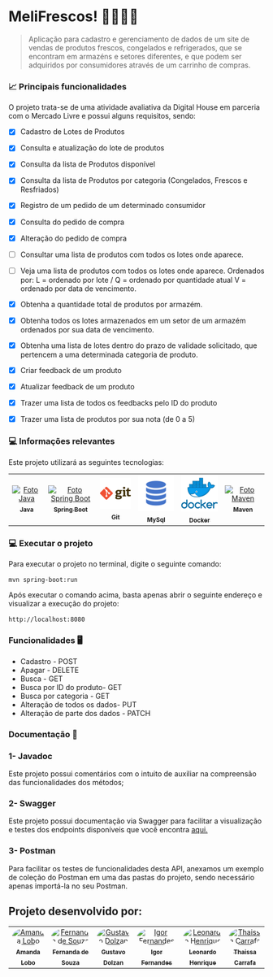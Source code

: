 # MeliFrescos! 🍅🌽🍓️🥬



> Aplicação para cadastro e gerenciamento de dados de um site de vendas de produtos frescos, congelados
> e refrigerados, que se encontram em armazéns e setores diferentes, e que podem ser adquiridos
> por consumidores através de um carrinho de compras.

### 📈 Principais funcionalidades

O projeto trata-se de uma atividade avaliativa da Digital House em parceria com o Mercado Livre e possui alguns
requisitos, sendo:

- [x] Cadastro de Lotes de Produtos
- [x] Consulta e atualização do lote de produtos
- [x] Consulta da lista de Produtos disponível
- [x] Consulta da lista de Produtos por categoria (Congelados, Frescos e Resfriados)
- [x] Registro de um pedido de um determinado consumidor
- [x] Consulta do pedido de compra
- [x] Alteração do pedido de compra
- [ ] Consultar uma lista de produtos com todos os lotes onde aparece.
- [ ] Veja uma lista de produtos com todos os lotes onde aparece. Ordenados por: L = ordenado por lote / Q = ordenado por quantidade atual
 V = ordenado por data de vencimento.
- [x] Obtenha a quantidade total de produtos por armazém.
- [x] Obtenha todos os lotes armazenados em um setor de um armazém ordenados por sua data de vencimento.
- [x] Obtenha uma lista de lotes dentro do prazo de validade solicitado, que pertencem a uma determinada categoria de produto.
- [x] Criar feedback de um produto
- [x] Atualizar feedback de um produto
- [x] Trazer uma lista de todos os feedbacks pelo ID do produto
- [x] Trazer uma lista de produtos por sua nota (de 0 a 5)



### 💻 Informações relevantes

Este projeto utilizará as seguintes tecnologias:

<table>
  <tr>
    <td align="center">
      <a href="#">
        <img src="https://img.shields.io/badge/Java-ED8B00?style=for-the-badge&logo=java&logoColor=white" width="100px;" alt="Foto Java"/><br>
        <sub>
          <b> Java </b>
        </sub>
      </a>
    </td>
    <td align="center">
      <a href="#">
        <img src="https://img.shields.io/badge/Spring_Boot-F2F4F9?style=for-the-badge&logo=spring-boot" width="100px;" alt="Foto Spring Boot"/><br>
        <sub>
          <b>Spring Boot</b>
        </sub>
      </a>
    </td>
 <td align="center">
      <a href="#">
        <img src="https://raw.githubusercontent.com/github/explore/master/topics/git/git.png" width="100px;" alt="Foto Spring Boot"/><br>
        <sub>
          <b>Git</b>
        </sub>
      </a>
    </td>
 <td align="center">
      <a href="#">
        <img src="https://raw.githubusercontent.com/github/explore/master/topics/sql/sql.png" width="100px;" alt="Foto Sql"/><br>
        <sub>
          <b>MySql</b>
        </sub>
      </a>
    </td>
 <td align="center">
      <a href="#">
        <img src="https://raw.githubusercontent.com/github/explore/master/topics/docker/docker.png" width="100px;" alt="Docker"/><br>
        <sub>
          <b>Docker</b>
        </sub>
      </a>
    </td>
    <td align="center">
      <a href="#">
        <img src="https://img.shields.io/badge/apache_maven-C71A36?style=for-the-badge&logo=apachemaven&logoColor=white" width="100px;" alt="Foto Maven"/><br>
        <sub>
          <b>Maven</b>
        </sub>
      </a>
    </td>
  </tr>
</table>

### 💻 Executar o projeto


Para executar o projeto no terminal, digite o seguinte comando:

```shell script
mvn spring-boot:run 
```

Após executar o comando acima, basta apenas abrir o seguinte endereço e visualizar a execução do projeto:

```
http://localhost:8080
```

### Funcionalidades  🖥
- Cadastro - POST
- Apagar - DELETE
- Busca - GET
- Busca por ID do produto- GET
- Busca por categoria - GET
- Alteração de todos os dados- PUT
- Alteração de parte dos dados - PATCH

### Documentação   📩

### 1- Javadoc

Este projeto possui comentários com o intuito de auxiliar na compreensão das funcionalidades dos métodos;

### 2- Swagger

Este projeto possui documentação via Swagger para facilitar a visualização e testes dos endpoints disponíveis que você encontra [aqui.](http://localhost:8080/swagger-ui/index.html#/fresh-products-controller/getAllProductsAnnoucement)

### 3- Postman

Para facilitar os testes de funcionalidades desta API, anexamos um exemplo de coleção do Postman em uma das pastas do projeto, sendo necessário apenas importá-la no seu Postman.



## Projeto desenvolvido por:
<table>
<tr>
<td align="center"><a href="https://github.com/amanda-lobo1"><img style="border-radius: 50%;" src="https://github.com/amanda-lobo1.png" width="100px;" alt="Amanda Lobo"/><br /><sub><b>Amanda Lobo</b></sub></a><br/></td>
<td align="center"><a href="https://github.com/fernandaadesouza"><img style="border-radius: 50%;" src="https://github.com/fernandaadesouza.png" width="100px;" alt="Fernanda de Souza"/><br /><sub><b>Fernanda de Souza</b></sub></a><br/></td>
<td align="center"><a href="https://github.com/gugadolzan"><img style="border-radius: 50%;" src="https://github.com/gugadolzan.png" width="100px;" alt="Gustavo Dolzan"/><br /><sub><b>Gustavo Dolzan</b></sub></a><br/></td> 
<td align="center"><a href="https://github.com/IgorFernandesMeli"><img style="border-radius: 50%;" src="https://github.com/IgorFernandesMeli.png" width="100px;" alt="Igor Fernandes"/><br /><sub><b>Igor Fernandes</b></sub></a><br/></td>
<td align="center"><a href="https://github.com/eliHC"><img style="border-radius: 50%;" src="https://github.com/eliHC.png" width="100px;" alt="Leonardo Henrique"/><br /><sub><b>Leonardo Henrique</b></sub></a><br/></td>
<td align="center"><a href="https://github.com/thaissacarrafa"><img style="border-radius: 50%;" src="https://github.com/thaissacarrafa.png" width="100px;" alt="Thaissa Carrafa"/><br /><sub><b>Thaissa Carrafa</b></sub></a><br/></td>
</table>
